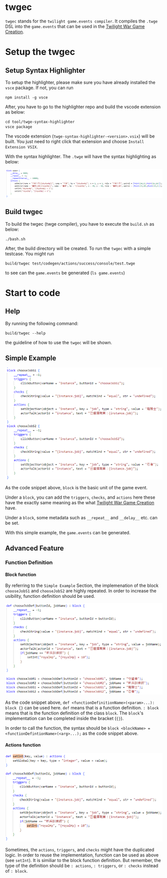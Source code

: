 # twgec
`twgec` stands for the `twilight game.events compiler`. It compiles the `.twge` DSL into the `game.events` that can be used in the [Twilight War Game Creation](https://code.gamelet.com/).

# Setup the twgec

## Setup Syntax Highlighter

To setup the highlighter, please make sure you have already installed the `vsce` package. If not, you can run
```
npm install -g vsce
```
After, you have to go to the highlighter repo and build the vscode extension as below:
```
cd tool/twge-syntax-highlighter
vsce package
```
The vscode extension (`twge-syntax-highlighter-<version>.vsix`) will be built. You just need to right click that extension and choose `Install Extension VSIX`.

With the syntax highlighter. The `.twge` will have the syntax highlighting as below:

![The highlighted .twge syntax](/assets/readme/syntax-highlighting.png)

## Build twgec

To build the twgec (twge compiler), you have to execute the `build.sh` as below:
```
./bash.sh
```
After, the build directory will be created. To run the `twgec` with a simple testcase. You might run
```
build/twgec test/codegen/actions/success/console/test.twge
```
to see can the `game.events` be generated (`ls game.events`)

# Start to code

## Help

By running the following command:
```
build/twgec --help
```
the guideline of how to use the `twgec` will be shown.

## Simple Example

![A simple example of twge](/assets/readme/simple-twge.png)

As the code snippet above, `block` is the basic unit of the game event.

Under a `block`, you can add the `triggers`, `checks`, and `actions` here these have the exactly same meaning as the what [Twilight War Game Creation](https://code.gamelet.com/) have.

Under a `block`, some metadata such as `__repeat__` and `__delay__` etc. can be set.

With this simple example, the `game.events` can be generated.

## Advanced Feature

### Function Definition

#### Block function

By referring to the `Simple Example` Section, the implemenation of the block `chooseJobS1` and `chooseJobS2` are highly repeated. In order to increase the usibility, function definition should be used.

![The twge example with block function definition](/assets/readme/fun-def-block.png)

As the code snippet above, `def <functionDefinitionName>(<param>...): block {}` can be used here.  `def` means that is a function definition. `: block` means that is the function definition of the class `block`. The `block`\'s implementation can be completed inside the bracket (`{}`).

In order to call the function, the syntax should be `block <blockName> = <functionDefintionName>(<arg>...);` as the code snippet above.

#### Actions function

![The twge example with action function definition](/assets/readme/fun-def-action.png)

Sometimes, the `actions`, `triggers`, and `checks` might have the duplicated logic. In order to reuse the implementation, function can be used as above (see `setInt`). It is similiar to the block function definition. But remember, the type of the definition should be `: actions`, `: triggers`, or `: checks` instead of `: block`.